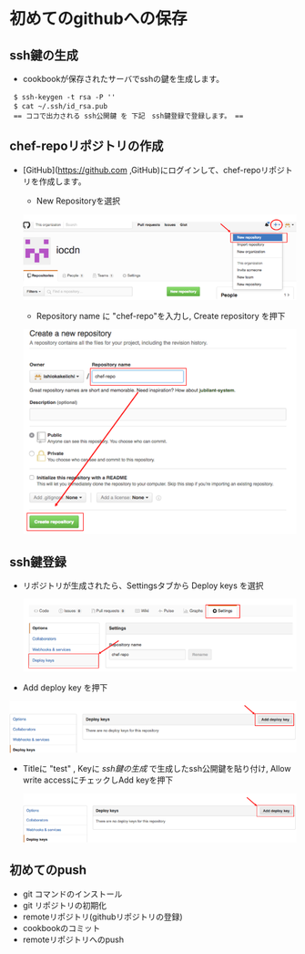 # 初めてのgithubへの保存

## ssh鍵の生成
- cookbookが保存されたサーバでsshの鍵を生成します。

```
 $ ssh-keygen -t rsa -P ''
 $ cat ~/.ssh/id_rsa.pub
 == ココで出力される ssh公開鍵 を 下記　ssh鍵登録で登録します。 ==
```

## chef-repoリポジトリの作成
- [GitHub](https://github.com ,GitHub)にログインして、chef-repoリポジトリを作成します。
  - New Repositoryを選択 
  
  ![image](/images/01_create_new_repository.png)

  - Repository name に "chef-repo"を入力し, Create repository を押下
  
  ![image](/images/02_create_new_repository.png)

## ssh鍵登録
- リポジトリが生成されたら、Settingsタブから Deploy keys を選択
  
  ![image](/images/03_add_ssh_pub_key.png)

-  Add deploy key を押下
 
  ![image](/images/04_add_ssh_pub_key.png)

- Titleに "test" , Keyに _ssh鍵の生成_ で生成したssh公開鍵を貼り付け, Allow write accessにチェックしAdd keyを押下

  ![image](/images/04_add_ssh_pub_key.png)
  
## 初めてのpush
- git コマンドのインストール
-  git リポジトリの初期化
-  remoteリポジトリ(githubリポジトリの登録)
- cookbookのコミット
- remoteリポジトリへのpush
